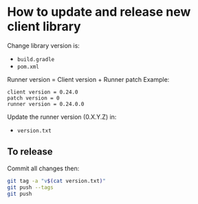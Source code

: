 # How to update and release new client library

Change library version is:
- `build.gradle`
- `pom.xml`

Runner version = Client version + Runner patch
Example:
```
client version = 0.24.0
patch version = 0
runner version = 0.24.0.0
```

Update the runner version (0.X.Y.Z) in:
- `version.txt`


## To release

Commit all changes then:

```bash
git tag -a "v$(cat version.txt)"
git push --tags
git push
```